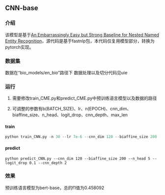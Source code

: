 ## CNN-base

### 介绍

该模型是基于[An Embarrassingly Easy but Strong Baseline for Nested Named Entity Recognition](https://arxiv.org/abs/2208.04534)，源代码是基于fastnlp包，本代码仅复用模型部分，转换为pytorch实现。

### 数据集

数据在“bio_models/en_bio”路径下 数据处理以及切分代码见uie

### 运行

1. 需要修改train_CME.py和predict_CME.py中预训练语言模型以及数据的路径

2. 可调整的参数有b(BATCH_SIZE)、lr、n(EPOCH)、cnn_dim、biaffine_size、n_head、logit_drop、cnn_depth、max_len

#### train

```python
python train_CNN.py -n 30 --lr 7e-6 --cnn_dim 120 --biaffine_size 200 --n_head 5 -b 16 --logit_drop 0.1 --cnn_depth 2
```

#### predict

```
python predict_CNN.py --cnn_dim 120 --biaffine_size 200 --n_head 5 --logit_drop 0.1 --cnn_depth 2
```

### 效果

预训练语言模型为bert-base，总的f1值为0.458092
